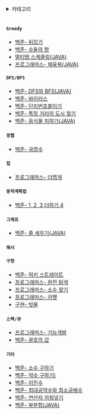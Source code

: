 <details>
<summary>카테고리</summary>

- [Greedy](#그리디)<br>
- [DFS/BFS](#dfsbfs)<br>
- [정렬](#정렬)<br>
- [힙](#힙)<br>
- [동적계획법](#동적계획법)<br>
- [그래프](#그래프)<br>
- [해시](#해시)<br>
- [구현](#구현)<br>
- [스택/큐](#스택큐)<br>
- [기타](#기타)<br>

</details>
<br>

#### ```Greedy```
- [백준- 뒤집기](greedy/1.md)
- [백준- 수들의 합](greedy/2.md)
- [멀티탭 스케줄링(JAVA)](greedy/1700.md)
- [프로그래머스- 체육복(JAVA)](greedy/3.md)

#### ```DFS/BFS```
- [백준- DFS와 BFS(JAVA)](DFS_BFS/1260.md)
- [백준- 바이러스](DFS_BFS/1.md)
- [백준- 단지번호붙이기](DFS_BFS/2.md)
- [백준- 특정 거리의 도시 찾기](DFS_BFS/3.md)
- [백준- 음식물 피하기(JAVA)](DFS_BFS/1743.md)


#### ```정렬```
- [백준- 국영수](sort/1.md)


#### ```힙```
- [프로그래머스- 더맵게](heap/1.md)

#### ```동적계획법```
- [백준- 1, 2, 3 더하기 4](dynamic/15989.md)

#### ```그래프```
- [백준- 줄 세우기(JAVA)](graph/2252.md)

#### ```해시```

#### ```구현```
- [백준- 럭키 스트레이트](imple/18406.md)
- [프로그래머스- 완전 탐색](imple/2.md)
- [프로그래머스- 소수 찾기](imple/3.md)
- [프로그래머스- 카펫](imple/4.md)
- [구현- 빗물](imple/14719.md)


#### ```스택/큐```
- [프로그래머스- 기능개발](stack/1.md)
- [백준- 괄호의 값](stack/2504.md)


#### ```기타```
- [백준- 소수 구하기](others/소수구하기.md)
- [백준- 약수 구하기)](others/약수구하기.md)
- [백준- 이진수](others/이진수.md)
- [백준- 최대공약수와 최소공배수](others/최대공약수.md)
- [백준- 연산자 끼워넣기](others/연산자.md)
- [백준- 부분합(JAVA)](others/부분합_투포인터.md)